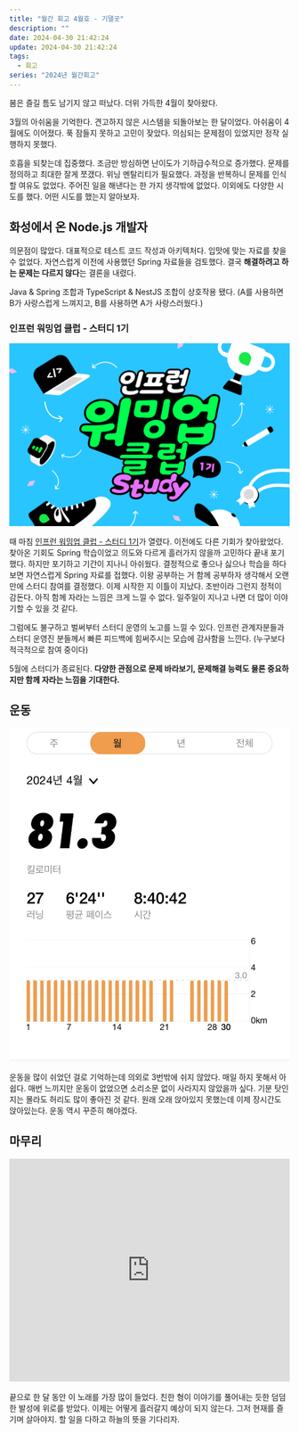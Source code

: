 ```yaml
---
title: "월간 회고 4월호 - 기댈곳"
description: ""
date: 2024-04-30 21:42:24
update: 2024-04-30 21:42:24
tags:
  - 회고
series: "2024년 월간회고"
---
```


봄은 즐길 틈도 남기지 않고 떠났다. 더위 가득한 4월이 찾아왔다.

3월의 아쉬움을 기억한다. 견고하지 않은 시스템을 되돌아보는 한 달이었다. 아쉬움이 4월에도 이어졌다.
푹 잠들지 못하고 고민이 잦았다. 의심되는 문제점이 있었지만 정작 실행하지 못했다.

호흡을 되찾는데 집중했다. 조금만 방심하면 난이도가 기하급수적으로 증가했다. 문제를 정의하고 최대한 잘게 쪼갰다. 위닝 멘탈리티가 필요했다.
과정을 반복하니 문제를 인식할 여유도 없었다. 주어진 일을 해낸다는 한 가지 생각밖에 없었다. 이외에도 다양한 시도를 했다. 어떤 시도를 했는지 알아보자.

## 화성에서 온 Node.js 개발자

의문점이 많았다. 대표적으로 테스트 코드 작성과 아키텍처다. 입맛에 맞는 자료를 찾을 수 없었다. 자연스럽게 이전에 사용했던 Spring 자료들을 검토했다. 결국 **해결하려고 하는 문제는 다르지 않다**는 결론을
내렸다.

Java & Spring 조합과 TypeScript & NestJS 조합이 상호작용 됐다. (A를 사용하면 B가 사랑스럽게 느껴지고, B를 사용하면 A가 사랑스러웠다.)

### 인프런 워밍업 클럽 - 스터디 1기

![인프런 워밍업 클럽 - 스터디 1기](images/inflearn-warmup-club-study.png)

때 마침 [인프런 워밍업 클럽 - 스터디 1기](https://www.inflearn.com/course/inflearn-warmup-club-study-1)가 열렸다. 이전에도 다른 기회가 찾아왔었다. 찾아온
기회도 Spring 학습이었고 의도와 다르게 흘러가지 않을까 고민하다 끝내 포기했다. 하지만 포기하고 기간이 지나니 아쉬웠다. 결정적으로 좋으나 싫으나 학습을 하다 보면 자연스럽게 Spring
자료를 접했다. 이왕 공부하는 거 함께 공부하자 생각해서 오랜만에 스터디 참여를 결정했다. 이제 시작한 지 이틀이 지났다. 초반이라 그런지 정적이 감돈다. 아직 함께 자라는 느낌은 크게 느낄 수 없다. 일주일이
지나고
나면 더 많이 이야기할 수 있을 것 같다.

그럼에도 불구하고 벌써부터 스터디 운영의 노고를 느낄 수 있다. 인프런 관계자분들과 스터디 운영진 분들께서 빠른 피드백에 힘써주시는 모습에 감사함을 느낀다. (누구보다 적극적으로 참여 중이다)

5월에 스터디가 종료된다. **다양한 관점으로 문제 바라보기, 문제해결 능력도 물론 중요하지만 함께 자라는 느낌을 기대한다.**

## 운동

![나이키 런 클럽(NRC)](images/nrc-app.jpg)

운동을 많이 쉬었던 걸로 기억하는데 의외로 3번밖에 쉬지 않았다. 매일 하지 못해서 아쉽다. 매번 느끼지만 운동이 없었으면 소리소문 없이 사라지지 않았을까 싶다. 기분 탓인지는 몰라도 허리도 많이 좋아진 것 같다.
원래
오래 앉아있지 못했는데 이제 장시간도 앉아있는다. 운동 역시 꾸준히 해야겠다.

## 마무리

<iframe width="100%" height="400" src="https://www.youtube.com/embed/xMZMwFUscDc?si=yECRYXa4MtcaJBrb" title="YouTube video player" frameborder="0" allow="accelerometer; autoplay; clipboard-write; encrypted-media; gyroscope; picture-in-picture; web-share" referrerpolicy="strict-origin-when-cross-origin" allowfullscreen></iframe>

끝으로 한 달 동안 이 노래를 가장 많이 들었다. 친한 형이 이야기를 풀어내는 듯한 덤덤한 발성에 위로를 받았다. 이제는 어떻게 흘러갈지 예상이 되지 않는다. 그저 현재를 즐기며 살아야지. 할 일을 다하고 하늘의
뜻을 기다리자.
